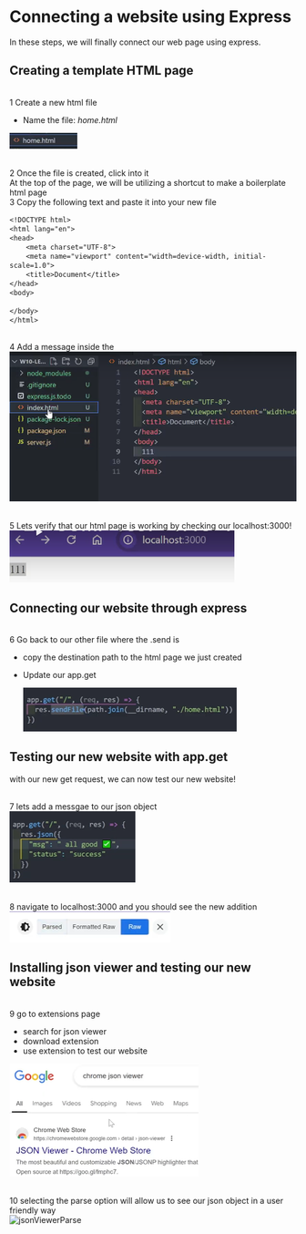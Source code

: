 # Connecting a website using Express

In these steps, we will finally connect our web page using express.

## Creating a template HTML page

<br>1 Create a new html file

- Name the file: _home.html_

![renameHTML](./Task4/renameHTML.png)

<br>2 Once the file is created, click into it<br>
At the top of the page, we will be utilizing a shortcut to make a boilerplate html page
<br>3 Copy the following text and paste it into your new file<br>

```
<!DOCTYPE html>
<html lang="en">
<head>
    <meta charset="UTF-8">
    <meta name="viewport" content="width=device-width, initial-scale=1.0">
    <title>Document</title>
</head>
<body>

</body>
</html>
```

<br>4 Add a message inside the<br>
![initHTML](./Task4/intializeHTML.png)

<br>5 Lets verify that our html page is working by checking our localhost:3000!<br>
![HTML](./Task4/htmlMessageCheck.png)

## Connecting our website through express

<br>6 Go back to our other file where the .send is<br>

- copy the destination path to the html page we just created
- Update our app.get

  ![reinitGet](./Task4/reintializeGet.png)

## Testing our new website with app.get

with our new get request, we can now test our new website!

<br>7 lets add a messgae to our json object<br>
![get](./Task4/appGetMessage.png)

<br>8 navigate to localhost:3000 and you should see the new addition<br>
![jsonViewer](./Task4/jsonViewTest.png)

## Installing json viewer and testing our new website

<br>9 go to extensions page <br>

- search for json viewer
- download extension
- use extension to test our website

![jsonViewer](./Task4/jsonViewer.png)
  
<br>10 selecting the parse option will allow us to see our json object in a user friendly way<br>
![jsonViewerParse](./Task4/jsonViewerParse.png)
